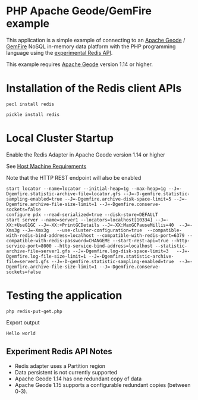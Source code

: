 # PHP Apache Geode/GemFire example

This application is a simple example of connecting to 
an [Apache Geode](https://geode.apache.org/) / [GemFire](https://tanzu.vmware.com/gemfire) 
NoSQL in-memory data platform with the PHP 
programming language using the [experimental Redis API](https://geode.apache.org/docs/guide/114/developing/geode_apis_compatible_with_redis.html).


This example requires [Apache Geode](https://geode.apache.org/) version 1.14 or higher. 


# Installation of the Redis client APIs


```shell
pecl install redis

pickle install redis
```

# Local Cluster Startup

Enable the Redis Adapter in Apache Geode version 1.14 or higher

See [Host Machine Requirements](https://geode.apache.org/docs/guide/114/getting_started/system_requirements/host_machine.html)

Note that the HTTP REST endpoint will also be enabled

```shell
start locator --name=locator --initial-heap=1g --max-heap=1g --J=-Dgemfire.statistic-archive-file=locator.gfs --J=-D-gemfire.statistic-sampling-enabled=true --J=-Dgemfire.archive-disk-space-limit=5 --J=-Dgemfire.archive-file-size-limit=1 --J=-Dgemfire.conserve-sockets=false
configure pdx --read-serialized=true --disk-store=DEFAULT
start server --name=server1 --locators=localhost[10334] --J=-XX:+UseG1GC --J=-XX:+PrintGCDetails --J=-XX:MaxGCPauseMillis=40  --J=-Xms3g --J=-Xmx3g   --use-cluster-configuration=true  --compatible-with-redis-bind-address=localhost --compatible-with-redis-port=6379 --compatible-with-redis-password=CHANGEME --start-rest-api=true --http-service-port=8000 --http-service-bind-address=localhost --statistic-archive-file=server1.gfs --J=-Dgemfire.log-disk-space-limit=3   --J=-Dgemfire.log-file-size-limit=1 --J=-Dgemfire.statistic-archive-file=server1.gfs --J=-D-gemfire.statistic-sampling-enabled=true  --J=-Dgemfire.archive-file-size-limit=1 --J=-Dgemfire.conserve-sockets=false  
```


# Testing the application


```shell
php redis-put-get.php
```


Export output

```
Hello world 
```


## Experiment Redis API Notes

- Redis adapter uses a Partition region
- Data persistent is not currently supported
- Apache Geode 1.14 has one redundant copy of data 
- Apache Geode 1.15 supports a configurable redundant copies (between 0-3).  
